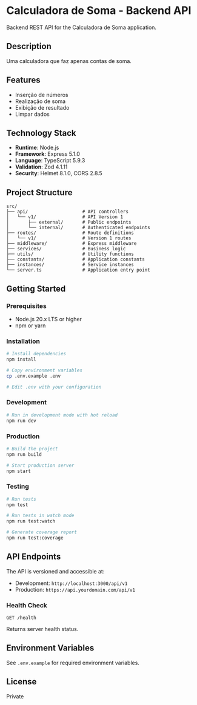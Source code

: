 # Calculadora de Soma - Backend API

Backend REST API for the Calculadora de Soma application.

## Description

Uma calculadora que faz apenas contas de soma.

## Features

- Inserção de números
- Realização de soma
- Exibição de resultado
- Limpar dados

## Technology Stack

- **Runtime**: Node.js
- **Framework**: Express 5.1.0
- **Language**: TypeScript 5.9.3
- **Validation**: Zod 4.1.11
- **Security**: Helmet 8.1.0, CORS 2.8.5

## Project Structure

```
src/
├── api/                    # API controllers
│   └── v1/                 # API Version 1
│       ├── external/       # Public endpoints
│       └── internal/       # Authenticated endpoints
├── routes/                 # Route definitions
│   └── v1/                 # Version 1 routes
├── middleware/             # Express middleware
├── services/               # Business logic
├── utils/                  # Utility functions
├── constants/              # Application constants
├── instances/              # Service instances
└── server.ts               # Application entry point
```

## Getting Started

### Prerequisites

- Node.js 20.x LTS or higher
- npm or yarn

### Installation

```bash
# Install dependencies
npm install

# Copy environment variables
cp .env.example .env

# Edit .env with your configuration
```

### Development

```bash
# Run in development mode with hot reload
npm run dev
```

### Production

```bash
# Build the project
npm run build

# Start production server
npm start
```

### Testing

```bash
# Run tests
npm test

# Run tests in watch mode
npm run test:watch

# Generate coverage report
npm run test:coverage
```

## API Endpoints

The API is versioned and accessible at:

- Development: `http://localhost:3000/api/v1`
- Production: `https://api.yourdomain.com/api/v1`

### Health Check

```
GET /health
```

Returns server health status.

## Environment Variables

See `.env.example` for required environment variables.

## License

Private